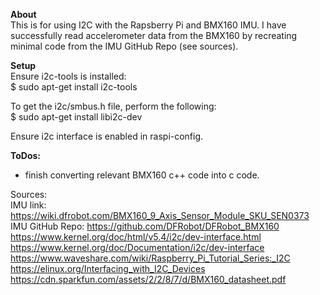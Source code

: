 **About**  
This is for using I2C with the Rapsberry Pi and BMX160 IMU.  I have successfully read accelerometer data from the BMX160 by recreating minimal code from the IMU GitHub Repo (see sources).  

**Setup**  
Ensure i2c-tools is installed:  
$ sudo apt-get install i2c-tools  

To get the i2c/smbus.h file, perform the following:  
$ sudo apt-get install libi2c-dev  

Ensure i2c interface is enabled in raspi-config.  


**ToDos:**  
- finish converting relevant BMX160 c++ code into c code.  


Sources:  
IMU link: https://wiki.dfrobot.com/BMX160_9_Axis_Sensor_Module_SKU_SEN0373  
IMU GitHub Repo: https://github.com/DFRobot/DFRobot_BMX160  
https://www.kernel.org/doc/html/v5.4/i2c/dev-interface.html  
https://www.kernel.org/doc/Documentation/i2c/dev-interface  
https://www.waveshare.com/wiki/Raspberry_Pi_Tutorial_Series:_I2C  
https://elinux.org/Interfacing_with_I2C_Devices  
https://cdn.sparkfun.com/assets/2/2/8/7/d/BMX160_datasheet.pdf  

